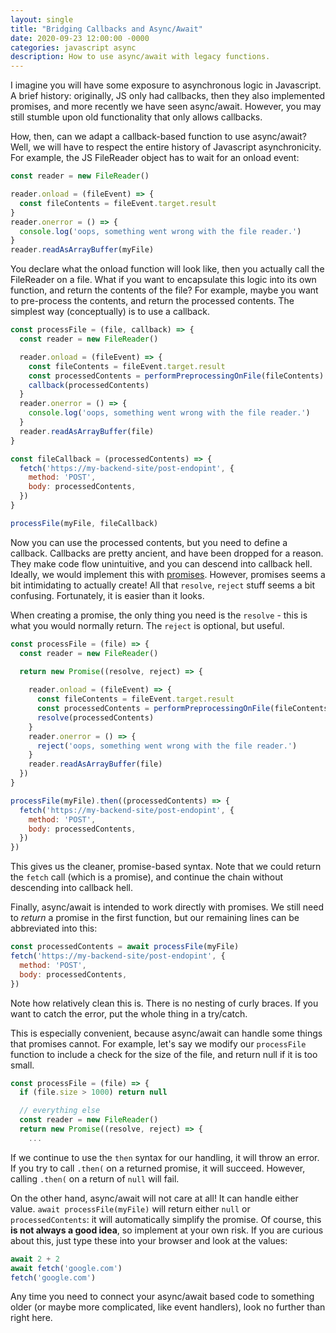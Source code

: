 ```yaml
---
layout: single
title: "Bridging Callbacks and Async/Await"
date: 2020-09-23 12:00:00 -0000
categories: javascript async
description: How to use async/await with legacy functions.
---
```


I imagine you will have some exposure to asynchronous logic in Javascript. A brief history: originally, JS only had callbacks, then they also implemented promises, and more recently we have seen async/await. However, you may still stumble upon old functionality that only allows callbacks.

How, then, can we adapt a callback-based function to use async/await? Well, we will have to respect the entire history of Javascript asynchronicity. For example, the JS FileReader object has to wait for an onload event:

```javascript
const reader = new FileReader()

reader.onload = (fileEvent) => {
  const fileContents = fileEvent.target.result
}
reader.onerror = () => {
  console.log('oops, something went wrong with the file reader.')
}
reader.readAsArrayBuffer(myFile)
```

You declare what the onload function will look like, then you actually call the FileReader on a file. What if you want to encapsulate this logic into its own function, and return the contents of the file? For example, maybe you want to pre-process the contents, and return the processed contents. The simplest way (conceptually) is to use a callback.

```javascript
const processFile = (file, callback) => {
  const reader = new FileReader()

  reader.onload = (fileEvent) => {
    const fileContents = fileEvent.target.result
    const processedContents = performPreprocessingOnFile(fileContents)
    callback(processedContents)
  }
  reader.onerror = () => {
    console.log('oops, something went wrong with the file reader.')
  }
  reader.readAsArrayBuffer(file)
}

const fileCallback = (processedContents) => {
  fetch('https://my-backend-site/post-endopint', {
    method: 'POST',
    body: processedContents,
  })
}

processFile(myFile, fileCallback)
```

Now you can use the processed contents, but you need to define a callback. Callbacks are pretty ancient, and have been dropped for a reason. They make code flow unintuitive, and you can descend into callback hell. Ideally, we would implement this with [promises](https://developer.mozilla.org/en-US/docs/Web/JavaScript/Reference/Global_Objects/Promise/Promise). However, promises seems a bit intimidating to actually create! All that `resolve`, `reject` stuff seems a bit confusing. Fortunately, it is easier than it looks.

When creating a promise, the only thing you need is the `resolve` - this is what you would normally return. The `reject` is optional, but useful.

```javascript
const processFile = (file) => {
  const reader = new FileReader()

  return new Promise((resolve, reject) => {
  
    reader.onload = (fileEvent) => {
      const fileContents = fileEvent.target.result
      const processedContents = performPreprocessingOnFile(fileContents)
      resolve(processedContents)
    }
    reader.onerror = () => {
      reject('oops, something went wrong with the file reader.')
    }
    reader.readAsArrayBuffer(file)
  })
}

processFile(myFile).then((processedContents) => {
  fetch('https://my-backend-site/post-endopint', {
    method: 'POST',
    body: processedContents,
  })
})
```

This gives us the cleaner, promise-based syntax. Note that we could return the `fetch` call (which is a promise), and continue the chain without descending into callback hell. 

Finally, async/await is intended to work directly with promises. We still need to _return_ a promise in the first function, but our remaining lines can be abbreviated into this:

```javascript
const processedContents = await processFile(myFile)
fetch('https://my-backend-site/post-endopint', {
  method: 'POST',
  body: processedContents,
})
```

Note how relatively clean this is. There is no nesting of curly braces. If you want to catch the error, put the whole thing in a try/catch.

This is especially convenient, because async/await can handle some things that promises cannot. For example, let's say we modify our `processFile` function to include a check for the size of the file, and return null if it is too small.

```javascript
const processFile = (file) => {
  if (file.size > 1000) return null

  // everything else 
  const reader = new FileReader()
  return new Promise((resolve, reject) => {
    ...
```

If we continue to use the `then` syntax for our handling, it will throw an error. If you try to call `.then(` on a returned promise, it will succeed. However, calling `.then(` on a return of `null` will fail.

On the other hand, async/await will not care at all! It can handle either value. `await processFile(myFile)` will return either `null` or `processedContents`: it will automatically simplify the promise. Of course, this __is not always a good idea__, so implement at your own risk. If you are curious about this, just type these into your browser and look at the values:

```javascript
await 2 + 2
await fetch('google.com')
fetch('google.com')
```

Any time you need to connect your async/await based code to something older (or maybe more complicated, like event handlers), look no further than right here.